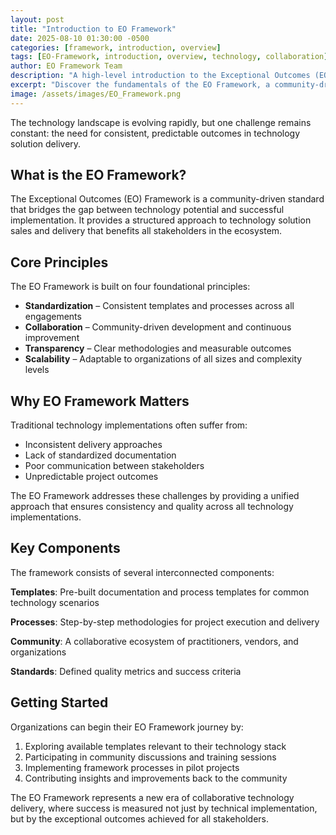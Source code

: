 ```yaml
---
layout: post
title: "Introduction to EO Framework"
date: 2025-08-10 01:30:00 -0500
categories: [framework, introduction, overview]
tags: [EO-Framework, introduction, overview, technology, collaboration]
author: EO Framework Team
description: "A high-level introduction to the Exceptional Outcomes (EO) Framework and its role in transforming technology solution delivery."
excerpt: "Discover the fundamentals of the EO Framework, a community-driven standard designed to accelerate technology solution sales and delivery through standardized templates, processes, and collaborative practices."
image: /assets/images/EO_Framework.png
---
```


The technology landscape is evolving rapidly, but one challenge remains constant: the need for <span class="key-term">consistent, predictable outcomes</span> in technology solution delivery.

## What is the EO Framework?

The <span class="key-term">Exceptional Outcomes (EO) Framework</span> is a community-driven standard that bridges the gap between technology potential and successful implementation. It provides a structured approach to technology solution sales and delivery that benefits all stakeholders in the ecosystem.

## Core Principles

The EO Framework is built on four foundational principles:

- **<span class="key-term">Standardization</span>** – Consistent templates and processes across all engagements
- **<span class="key-term">Collaboration</span>** – Community-driven development and continuous improvement
- **<span class="key-term">Transparency</span>** – Clear methodologies and measurable outcomes
- **<span class="key-term">Scalability</span>** – Adaptable to organizations of all sizes and complexity levels

## Why EO Framework Matters

Traditional technology implementations often suffer from:
- Inconsistent delivery approaches
- Lack of standardized documentation
- Poor communication between stakeholders
- Unpredictable project outcomes

The EO Framework addresses these challenges by providing a <span class="key-term">unified approach</span> that ensures consistency and quality across all technology implementations.

## Key Components

The framework consists of several interconnected components:

**Templates**: Pre-built documentation and process templates for common technology scenarios

**Processes**: Step-by-step methodologies for project execution and delivery

**Community**: A collaborative ecosystem of practitioners, vendors, and organizations

**Standards**: Defined quality metrics and success criteria

## Getting Started

Organizations can begin their EO Framework journey by:

1. Exploring available templates relevant to their technology stack
2. Participating in community discussions and training sessions  
3. Implementing framework processes in pilot projects
4. Contributing insights and improvements back to the community

The EO Framework represents a new era of <span class="key-term">collaborative technology delivery</span>, where success is measured not just by technical implementation, but by the exceptional outcomes achieved for all stakeholders.